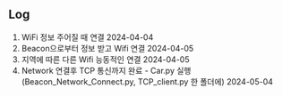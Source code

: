 ## Log
1. WiFi 정보 주어질 때 연결 2024-04-04
2. Beacon으로부터 정보 받고 Wifi 연결 2024-04-05
3. 지역에 따른 다른 Wifi 능동적인 연결 2024-04-05
4. Network 연결후 TCP 통신까지 완료 - Car.py 실행(Beacon_Network_Connect.py, TCP_client.py 한 폴더에) 2024-05-04
